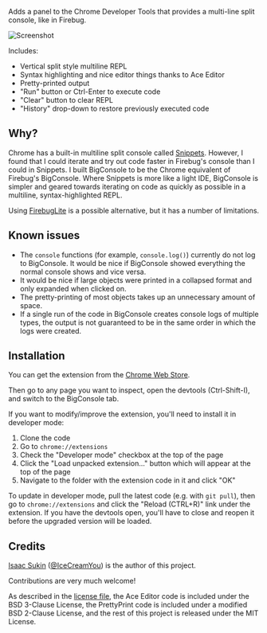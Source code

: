 Adds a panel to the Chrome Developer Tools that provides a multi-line split
console, like in Firebug.

![Screenshot](https://raw.github.com/IceCreamYou/Chrome-BigConsole/master/screenshot.png)

Includes:

- Vertical split style multiline REPL
- Syntax highlighting and nice editor things thanks to Ace Editor
- Pretty-printed output
- "Run" button or Ctrl-Enter to execute code
- "Clear" button to clear REPL
- "History" drop-down to restore previously executed code

## Why?

Chrome has a built-in multiline split console called
[Snippets](https://developers.google.com/chrome-developer-tools/docs/authoring-development-workflow#snippets).
However, I found that I could iterate and try out code faster in Firebug's
console than I could in Snippets. I built BigConsole to be the Chrome
equivalent of Firebug's BigConsole. Where Snippets is more like a light IDE,
BigConsole is simpler and geared towards iterating on code as quickly as
possible in a multiline, syntax-highlighted REPL.

Using [FirebugLite](https://getfirebug.com/firebuglite) is a possible
alternative, but it has a number of limitations.

## Known issues

- The `console` functions (for example, `console.log()`) currently do not log
  to BigConsole. It would be nice if BigConsole showed everything the normal
  console shows and vice versa.
- It would be nice if large objects were printed in a collapsed format and only
  expanded when clicked on.
- The pretty-printing of most objects takes up an unnecessary amount of space.
- If a single run of the code in BigConsole creates console logs of multiple
  types, the output is not guaranteed to be in the same order in which the logs
  were created.

## Installation

You can get the extension from the
[Chrome Web Store](https://chrome.google.com/webstore/detail/bigconsole/klommbdmeefgobphaflhmnieheipjajm).

Then go to any page you want to inspect, open the devtools (Ctrl-Shift-I), and
switch to the BigConsole tab.

If you want to modify/improve the extension, you'll need to install it in
developer mode:

1. Clone the code
2. Go to `chrome://extensions`
3. Check the "Developer mode" checkbox at the top of the page
4. Click the "Load unpacked extension..." button which will appear at the top
   of the page
5. Navigate to the folder with the extension code in it and click "OK"

To update in developer mode, pull the latest code (e.g. with `git pull`), then
go to `chrome://extensions` and click the "Reload (CTRL+R)" link under the
extension. If you have the devtools open, you'll have to close and reopen it
before the upgraded version will be loaded.

## Credits

[Isaac Sukin](http://www.isaacsukin.com/contact)
([@IceCreamYou](https://twitter.com/IceCreamYou)) is the author of this
project.

Contributions are very much welcome!

As described in the
[license file](https://github.com/IceCreamYou/Chrome-BigConsole/blob/master/LICENSE.md),
the Ace Editor code is included under the BSD 3-Clause License, the PrettyPrint
code is included under a modified BSD 2-Clause License, and the rest of this
project is released under the MIT License.
